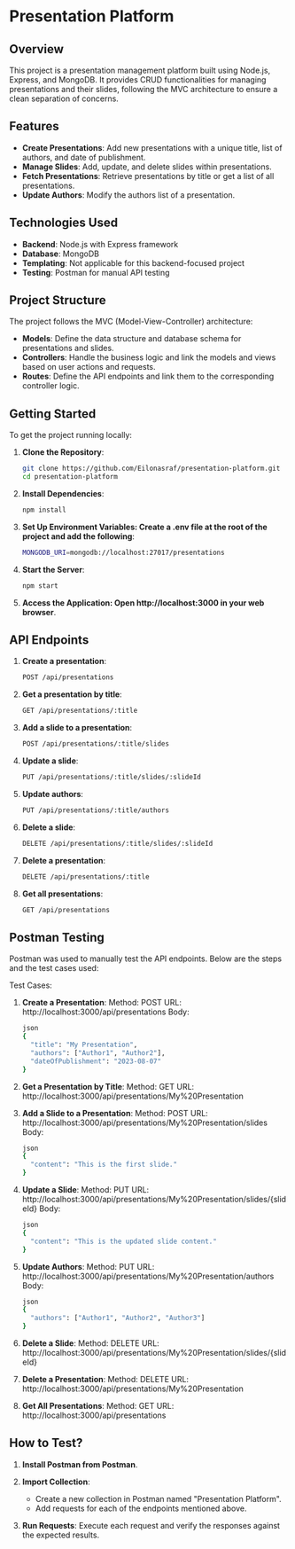 # Presentation Platform

## Overview
This project is a presentation management platform built using Node.js, Express, and MongoDB. It provides CRUD functionalities for managing presentations and their slides, following the MVC architecture to ensure a clean separation of concerns.

## Features
- **Create Presentations**: Add new presentations with a unique title, list of authors, and date of publishment.
- **Manage Slides**: Add, update, and delete slides within presentations.
- **Fetch Presentations**: Retrieve presentations by title or get a list of all presentations.
- **Update Authors**: Modify the authors list of a presentation.

## Technologies Used
- **Backend**: Node.js with Express framework
- **Database**: MongoDB
- **Templating**: Not applicable for this backend-focused project
- **Testing**: Postman for manual API testing

## Project Structure
The project follows the MVC (Model-View-Controller) architecture:
- **Models**: Define the data structure and database schema for presentations and slides.
- **Controllers**: Handle the business logic and link the models and views based on user actions and requests.
- **Routes**: Define the API endpoints and link them to the corresponding controller logic.

## Getting Started
To get the project running locally:
1. **Clone the Repository**:
   ```bash
   git clone https://github.com/Eilonasraf/presentation-platform.git
   cd presentation-platform
2. **Install Dependencies**:
   ```bash
   npm install
3. **Set Up Environment Variables: Create a .env file at the root of the project and add the following**:
   ```bash
   MONGODB_URI=mongodb://localhost:27017/presentations
4. **Start the Server**:
   ```bash
   npm start
5. **Access the Application: Open http://localhost:3000 in your web browser**.

## API Endpoints
1. **Create a presentation**:
   ```bash
   POST /api/presentations

2. **Get a presentation by title**:
   ```bash
   GET /api/presentations/:title

3. **Add a slide to a presentation**:
   ```bash
   POST /api/presentations/:title/slides

4. **Update a slide**:
   ```bash
   PUT /api/presentations/:title/slides/:slideId

5. **Update authors**:
   ```bash
   PUT /api/presentations/:title/authors

6. **Delete a slide**:
   ```bash
   DELETE /api/presentations/:title/slides/:slideId

7. **Delete a presentation**:
   ```bash
   DELETE /api/presentations/:title

8. **Get all presentations**:
   ```bash
   GET /api/presentations

## Postman Testing
Postman was used to manually test the API endpoints. Below are the steps and the test cases used:

Test Cases:

1. **Create a Presentation**:
   Method: POST
   URL: http://localhost:3000/api/presentations
   Body:
   ```bash
   json
   {
     "title": "My Presentation",
     "authors": ["Author1", "Author2"],
     "dateOfPublishment": "2023-08-07"
   }

2. **Get a Presentation by Title**:
Method: GET
URL: http://localhost:3000/api/presentations/My%20Presentation

3. **Add a Slide to a Presentation**:
   Method: POST
   URL: http://localhost:3000/api/presentations/My%20Presentation/slides
   Body:
   ```bash
   json
   {
     "content": "This is the first slide."
   }

4. **Update a Slide**:
   Method: PUT
   URL: http://localhost:3000/api/presentations/My%20Presentation/slides/{slideId}
   Body:
   ```bash
   json
   {
     "content": "This is the updated slide content."
   }

5. **Update Authors**:
   Method: PUT
   URL: http://localhost:3000/api/presentations/My%20Presentation/authors
   Body:
   ```bash
   json
   {
     "authors": ["Author1", "Author2", "Author3"]
   }

6. **Delete a Slide**:
Method: DELETE
URL: http://localhost:3000/api/presentations/My%20Presentation/slides/{slideId}

7. **Delete a Presentation**:
Method: DELETE
URL: http://localhost:3000/api/presentations/My%20Presentation

8. **Get All Presentations**:
Method: GET
URL: http://localhost:3000/api/presentations

## How to Test?

1. **Install Postman from Postman**.
2. **Import Collection**:
   - Create a new collection in Postman named "Presentation Platform".
   - Add requests for each of the endpoints mentioned above.

3. **Run Requests**:
Execute each request and verify the responses against the expected results.
